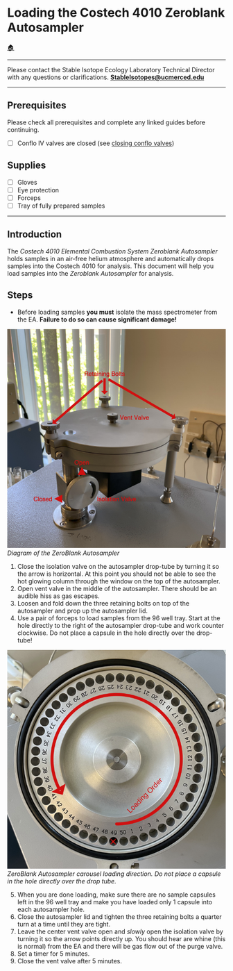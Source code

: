 # Loading the Costech 4010 Zeroblank Autosampler

[🏠](../README.md)

***

Please contact the Stable Isotope Ecology Laboratory Technical Director with any questions or clarifications. **StableIsotopes@ucmerced.edu**

***
## Prerequisites 

Please check all prerequisites and complete any linked guides before continuing.

- [ ] Conflo IV valves are closed (see [closing conflo valves](../conflo/closing_conflo_valves.md))

## Supplies

- [ ] Gloves
- [ ] Eye protection
- [ ] Forceps
- [ ] Tray of fully prepared samples

*** 

## Introduction

The *Costech 4010 Elemental Combustion System* *Zeroblank Autosampler* holds samples in an air-free helium atmosphere and automatically drops samples into the Costech 4010 for analysis. This document will help you load samples into the   *Zeroblank Autosampler* for analysis.

## Steps

* Before loading samples **you must** isolate the mass spectrometer from the EA.  **Failure to do so can cause significant damage!** 

![](../figures/costech_EA/autosampler.png)
*Diagram of the ZeroBlank Autosampler*

1. Close the isolation valve on the autosampler drop-tube by turning it so the arrow is horizontal. At this point you should not be able to see the hot glowing column through the window on the top of the autosampler.
2. Open vent valve in the middle of the autosampler. There should be an audible hiss as gas escapes.
3. Loosen and fold down the three retaining bolts on top of the autosampler and prop up the autosampler lid.
4. Use a pair of forceps to load samples from the 96 well tray. Start at the hole directly to the right of the autosampler drop-tube and work counter clockwise. Do not place a capsule in the hole directly over the drop-tube! 

![](../figures/costech_EA/carousel.png)
*ZeroBlank Autosampler carousel loading direction. Do not place a capsule in the hole directly over the drop tube.*

5. When you are done loading, make sure there are no sample capsules left in the 96 well tray and make you have loaded only 1 capsule into each autosampler hole. 
6. Close the autosampler lid and tighten the three retaining bolts a quarter turn at a time until they are tight.
7. Leave the center vent valve open and *slowly* open the isolation valve by turning it so the arrow points directly up. You should hear are whine (this is normal) from the EA and there will be gas flow out of the purge valve. 
8. Set a timer for 5 minutes.
9. Close the vent valve after 5 minutes.